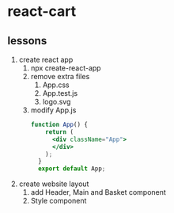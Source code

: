 # react-cart

## lessons

1. create react app
   1. npx create-react-app
   2. remove extra files
      1. App.css
      2. App.test.js
      3. logo.svg
   3. modify App.js
      ```jsx
      function App() {
          return (
            <div className="App">
            </div>
          );
        }
        export default App;
        ```
2. create website layout
   1. add Header, Main and Basket component
   2. Style component